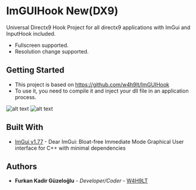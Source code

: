# ImGUIHook New(DX9)

Universal Directx9 Hook Project for all directx9 applications with ImGui and InputHook included.

- Fullscreen supported.
- Resolution change supported. 

## Getting Started

- This project is based on https://github.com/w4h9lt/ImGUIHook
- To use it, you need to compile it and inject your dll file in an application process.

![alt text](https://raw.githubusercontent.com/w4h9lt/ImGUIHook/master/ImGUIHook/Test/zula.png)
![alt text](https://raw.githubusercontent.com/w4h9lt/ImGUIHook/master/ImGUIHook/Test/wolfteam.png)

## Built With

* [ImGui v1.77](https://github.com/ocornut/imgui) - Dear ImGui: Bloat-free Immediate Mode Graphical User interface for C++ with minimal dependencies 

## Authors

* **Furkan Kadir Güzeloğlu** - *Developer/Coder* - [W4H9LT](https://github.com/W4H9LT)
